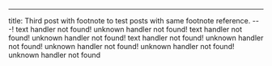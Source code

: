 ---
title: Third post with footnote to test posts with same footnote reference.
---! text handler not found! unknown handler not found! text handler not found! unknown handler not found! text handler not found! unknown handler not found! unknown handler not found! unknown handler not found! unknown handler not found